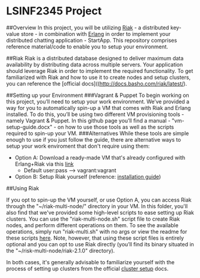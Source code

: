 # LSINF2345 Project

##Overview
In this project, you will be utilizing [Riak](http://docs.basho.com/riak/latest/) - a distributed key-value store - in combination with [Erlang](http://www.erlang.org/doc.html) in order to implement your distributed chatting application - StartApp. This repository comprises reference material/code to enable you to setup your environment.

##Riak
Riak is a distributed database designed to deliver maximum data availability by distributing data across multiple servers. Your application should leverage Riak in order to implement the required functionality. To get familiarized with Riak and how to use it to create nodes and setup clusters, you can reference the [official docs]((http://docs.basho.com/riak/latest/).

##Setting up your Environment
###Vagrant & Puppet
To begin working on this project, you’ll need to setup your work environment. We’ve provided a way for you to automatically spin-up a VM that comes with Riak and Erlang installed. To do this, you’ll be using two different VM provisioning tools - namely Vagrant & Puppet. In this github page you’ll find a manual - "vm-setup-guide.docx" - on how to use those tools as well as the scripts required to spin-up your VM.
###Alternatives
While these tools are simple enough to use if you just follow the guide, there are alternative ways to setup your work enviroment that don't require using them:

* Option A: Download a ready-made VM that's already configured with Erlang+Riak via this [link](https://drive.google.com/file/d/0B2DYZ0rziCtjUmdkYnFBcWgxMTg)
  * Default user:pass --> vagrant:vagrant
* Option B: Setup Riak yourself (reference: [installation guide](http://docs.basho.com/riak/latest/ops/building/installing/))

##Using Riak

If you opt to spin-up the VM yourself, or use Option A, you can access Riak through the "~/riak-multi-node/" directory in your VM. In this folder, you'll also find that we've provided some high-level scripts to ease setting up Riak clusters. You can use the "riak-multi-node.sh" script file to create Riak nodes, and perform different operations on them. To see the available operations, simply run "riak-multi.sh" with no args or view the readme for these scripts [here](https://github.com/ksauzz/riak-multi-node). Note, however, that using these script files is entirely optional and you can opt to use Riak directly (you’ll find its binary situated in the "~/risk-multi-node/riak-2.1.0" directory).

In both cases, it's generally advisable to familiarize yourself with the process of setting up clusters from the official [cluster setup](http://docs.basho.com/riak/latest/ops/running/cluster-admin/) docs.